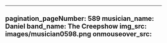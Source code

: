 ------
pagination_pageNumber: 589
musician_name: Daniel
band_name: The Creepshow
img_src: images/musician0598.png
onmouseover_src: 
------